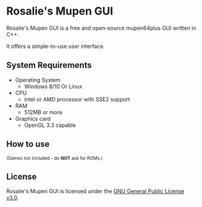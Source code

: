 # Rosalie's Mupen GUI

Rosalie's Mupen GUI is a free and open-source mupen64plus GUI written in C++.

It offers a simple-to-use user interface.

## System Requirements

* Operating System
  * Windows 8/10 Or Linux
* CPU
  * Intel or AMD processor with SSE2 support
* RAM
  * 512MB or more
* Graphics card
  * OpenGL 3.3 capable

## How to use

<sub>(Games not included - do **NOT** ask for ROMs.)</sub>

## License

Rosalie's Mupen GUI is licensed under the [GNU General Public License v3.0](https://www.gnu.org/licenses/gpl-3.0.en.html).